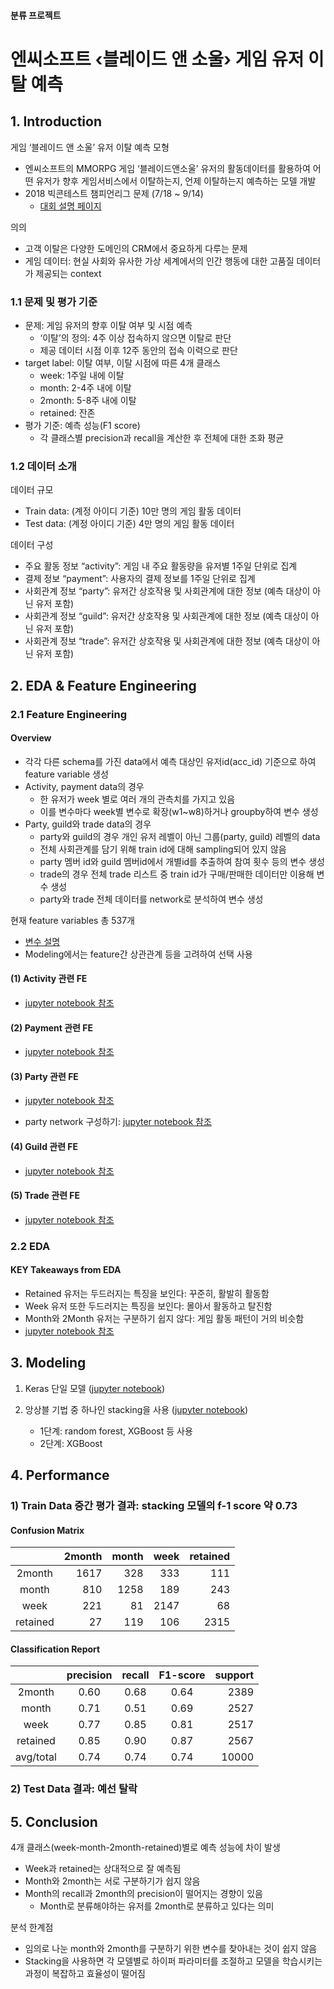 #### 분류 프로젝트
# 엔씨소프트 ‹블레이드 앤 소울› 게임 유저 이탈 예측

## 1. Introduction
게임 ‘블레이드 앤 소울’ 유저 이탈 예측 모형
- 엔씨소프트의 MMORPG 게임 ‘블레이드앤소울’ 유저의 활동데이터를 활용하여 어떤 유저가 향후 게임서비스에서 이탈하는지, 언제 이탈하는지 예측하는 모델 개발
- 2018 빅콘테스트 챔피언리그 문제 (7/18 ~ 9/14) 
	- [대회 설명 페이지](http://www.bigcontest.or.kr/points/content.php#ct04)

의의
- 고객 이탈은 다양한 도메인의 CRM에서 중요하게 다루는 문제
- 게임 데이터: 현실 사회와 유사한 가상 세계에서의 인간 행동에 대한 고품질 데이터가 제공되는 context 

### 1.1 문제 및 평가 기준
- 문제: 게임 유저의 향후 이탈 여부 및 시점 예측
	- ‘이탈’의 정의: 4주 이상 접속하지 않으면 이탈로 판단
	- 제공 데이터 시점 이후 12주 동안의 접속 이력으로 판단
- target label: 이탈 여부, 이탈 시점에 따른 4개 클래스
	- week: 1주일 내에 이탈
	- month: 2-4주 내에 이탈
	- 2month: 5-8주 내에 이탈
	- retained: 잔존
- 평가 기준: 예측 성능(F1 score)
	- 각 클래스별 precision과 recall을 계산한 후 전체에 대한 조화 평균

### 1.2 데이터 소개
데이터 규모
- Train data: (계정 아이디 기준) 10만 명의 게임 활동 데이터
- Test data: (계정 아이디 기준) 4만 명의 게임 활동 데이터

데이터 구성
- 주요 활동 정보 “activity”: 게임 내 주요 활동량을 유저별 1주일 단위로 집계
- 결제 정보 “payment”: 사용자의 결제 정보를 1주일 단위로 집계
- 사회관계 정보 “party”: 유저간 상호작용 및 사회관계에 대한 정보 (예측 대상이 아닌 유저 포함)
- 사회관계 정보 “guild”: 유저간 상호작용 및 사회관계에 대한 정보 (예측 대상이 아닌 유저 포함)
- 사회관계 정보 “trade”: 유저간 상호작용 및 사회관계에 대한 정보 (예측 대상이 아닌 유저 포함)
  
## 2. EDA & Feature Engineering

### 2.1 Feature Engineering

#### Overview
- 각각 다른 schema를 가진 data에서 예측 대상인 유저id(acc_id) 기준으로 하여 feature variable 생성
- Activity, payment data의 경우
	- 한 유저가 week 별로 여러 개의 관측치를 가지고 있음
	- 이를 변수마다 week별 변수로 확장(w1~w8)하거나 groupby하여 변수 생성
- Party, guild와 trade data의 경우
	- party와 guild의 경우 개인 유저 레벨이 아닌 그룹(party, guild) 레벨의 data
	- 전체 사회관계를 담기 위해 train id에 대해 sampling되어 있지 않음
	- party 멤버 id와 guild 멤버id에서 개별id를 추출하여 참여 횟수 등의 변수 생성 
	- trade의 경우 전체 trade 리스트 중 train id가 구매/판매한 데이터만 이용해 변수 생성
	- party와 trade 전체 데이터를 network로 분석하여 변수 생성

현재 feature variables 총 537개
- [변수 설명](https://docs.google.com/spreadsheets/d/1mm9PTYYPBvEwT4YOv-zK9bUCs2nIcGCh_BwxN9m97Iw/edit?usp=sharing)
- Modeling에서는 feature간 상관관계 등을 고려하여 선택 사용

#### (1) Activity 관련 FE
- [jupyter notebook 참조](https://github.com/hyeshinoh/Project_Classification_GameUser_Exit_Prediction/blob/master/1_1_FE_activity.ipynb)

#### (2) Payment 관련 FE
- [jupyter notebook 참조](https://github.com/hyeshinoh/Project_Classification_GameUser_Exit_Prediction/blob/master/1_2_FE_payment.ipynb)

#### (3) Party 관련 FE
- [jupyter notebook 참조](https://github.com/hyeshinoh/Project_Classification_GameUser_Exit_Prediction/blob/master/1_3_FE_party.ipynb)

- party network 구성하기: [jupyter notebook 참조](https://github.com/hyeshinoh/Project_Classification_GameUser_Exit_Prediction/blob/master/1_3_FE_party_network.ipynb)

#### (4) Guild 관련 FE
- [jupyter notebook 참조](https://github.com/hyeshinoh/Project_Classification_GameUser_Exit_Prediction/blob/master/1_4_FE_guild.ipynb)

#### (5) Trade 관련 FE
- [jupyter notebook 참조](https://github.com/hyeshinoh/Project_Classification_GameUser_Exit_Prediction/blob/master/1_5_FE_trade.ipynb)

### 2.2 EDA
#### KEY Takeaways from EDA
- Retained 유저는 두드러지는 특징을 보인다: 꾸준히, 활발히 활동함
- Week 유저 또한 두드러지는 특징을 보인다: 몰아서 활동하고 탈진함
- Month와 2Month 유저는 구분하기 쉽지 않다: 게임 활동 패턴이 거의 비슷함
- [jupyter notebook 참조](https://github.com/hyeshinoh/Project_Classification_GameUser_Exit_Prediction/blob/master/2_EDA.ipynb)


## 3. Modeling
1. Keras 단일 모델 ([jupyter notebook](https://github.com/hyeshinoh/Project_Classification_GameUser_Exit_Prediction/blob/master/3_Model1_Keras.ipynb))

2. 앙상블 기법 중 하나인 stacking을 사용 ([jupyter notebook](https://github.com/hyeshinoh/Project_Classification_GameUser_Exit_Prediction/blob/master/3_Model2_Stacking%20model.ipynb))
	- 1단계: random forest, XGBoost 등 사용
  	- 2단계: XGBoost

## 4. Performance
### 1) Train Data 중간 평가 결과:  stacking 모델의 f-1 score 약 0.73
#### Confusion Matrix

|     | 2month | month | week | retained|
|:----:|----:|----:|----:|----:|
|2month|1617|328|333|111|
|month|810|1258|189|243|
|week|221|81|2147|68|
|retained|27|119|106|2315|

#### Classification Report
|     | precision | recall | F1-score | support |
|:----:|:----:|:----:|:----:|---:|
|2month|0.60|0.68|0.64|2389|
|month|0.71|0.51|0.69|2527|
|week|0.77|0.85|0.81|2517|
|retained|0.85|0.90|0.87|2567
|avg/total|0.74|0.74|0.74|10000|

### 2) Test Data 결과: 예선 탈락

## 5. Conclusion
4개 클래스(week-month-2month-retained)별로 예측 성능에 차이 발생
- Week과 retained는 상대적으로 잘 예측됨
- Month와 2month는 서로 구분하기가 쉽지 않음
- Month의 recall과 2month의 precision이 떨어지는 경향이 있음
	- Month로 분류해야하는 유저를 2month로 분류하고 있다는 의미

분석 한계점
- 임의로 나눈 month와 2month를 구분하기 위한 변수를 찾아내는 것이 쉽지 않음
- Stacking을 사용하면 각 모델별로 하이퍼 파라미터를 조절하고 모델을 학습시키는 과정이 복잡하고 효율성이 떨어짐